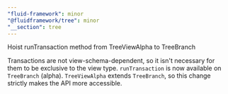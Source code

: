 ```yaml
---
"fluid-framework": minor
"@fluidframework/tree": minor
"__section": tree
---
```

Hoist runTransaction method from TreeViewAlpha to TreeBranch

Transactions are not view-schema-dependent, so it isn't necessary for them to be exclusive to the view type.
`runTransaction` is now available on `TreeBranch` (alpha).
`TreeViewAlpha` extends `TreeBranch`, so this change strictly makes the API more accessible.
